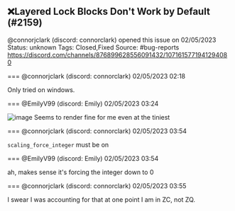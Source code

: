## ❌Layered Lock Blocks Don't Work by Default (#2159)
@connorjclark (discord: connorclark) opened this issue on 02/05/2023
Status: unknown
Tags: Closed,Fixed
Source: #bug-reports https://discord.com/channels/876899628556091432/1071615771941294080


=== @connorjclark (discord: connorclark) 02/05/2023 02:18

Only tried on windows.

=== @EmilyV99 (discord: Emily) 02/05/2023 03:24


![image](https://cdn.discordapp.com/attachments/1071615771941294080/1071632321784062045/image.png?ex=65ed27df&is=65dab2df&hm=16a387e6af3c1d437b7a2b39a51136a6451bf0117d20d7d27d223314b96ad516&)
Seems to render fine for me even at the tiniest

=== @connorjclark (discord: connorclark) 02/05/2023 03:54

`scaling_force_integer` must be on

=== @EmilyV99 (discord: Emily) 02/05/2023 03:54

ah, makes sense
it's forcing the integer down to 0

=== @connorjclark (discord: connorclark) 02/05/2023 03:55

I swear I was accounting for that at one point
I am in ZC, not ZQ.
